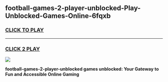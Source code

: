 
## football-games-2-player-unblocked-Play-Unblocked-Games-Online-6fqxb
<h3>
<a href="https://premium76.site?title=football-games-2-player-unblocked&ref=25A">CLICK TO PLAY</a></h3>
<hr>

<h3>
<a href="https://premium76.site?title=football-games-2-player-unblocked&ref=25A">CLICK 2 PLAY</a>
  
</h3>

<a href="https://premium76.site?title=football-games-2-player-unblocked&ref=25A"><img src="https://clearcache.store/games.png"></a>


**football-games-2-player-unblocked games unblocked: Your Gateway to Fun and Accessible Online Gaming**
